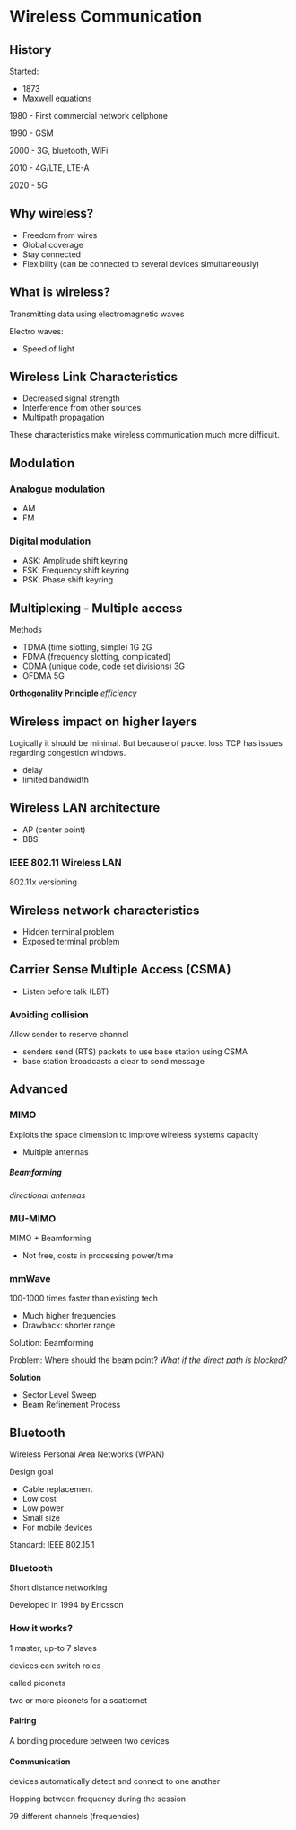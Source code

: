 # Wireless Communication


## History

Started:
- 1873
- Maxwell equations

1980 - First commercial network cellphone

1990 - GSM 

2000 - 3G, bluetooth, WiFi

2010 - 4G/LTE, LTE-A

2020 - 5G


## Why wireless?

- Freedom from wires
- Global coverage
- Stay connected
- Flexibility (can be connected to several devices simultaneously)

## What is wireless?

Transmitting data using electromagnetic waves

Electro waves:
- Speed of light


## Wireless Link Characteristics
- Decreased signal strength
- Interference from other sources
- Multipath propagation

These characteristics make wireless communication much more difficult.

## Modulation

### Analogue modulation

- AM
- FM

### Digital modulation
- ASK: Amplitude shift keyring
- FSK: Frequency shift keyring
- PSK: Phase shift keyring

## Multiplexing - Multiple access

Methods
- TDMA (time slotting, simple) 1G 2G
- FDMA (frequency slotting, complicated) 
- CDMA (unique code, code set divisions) 3G
- OFDMA 5G

**Orthogonality Principle**
*efficiency*

## Wireless impact on higher layers

Logically it should be minimal. But because of packet loss TCP has issues regarding congestion windows.

- delay
- limited bandwidth

## Wireless LAN architecture

- AP (center point)
- BBS

### IEEE 802.11 Wireless LAN

802.11x versioning

## Wireless network characteristics

- Hidden terminal problem
- Exposed terminal problem

## Carrier Sense Multiple Access (CSMA)
- Listen before talk (LBT)


### Avoiding collision

Allow sender to reserve channel

- senders send (RTS) packets to use base station using CSMA
- base station broadcasts a clear to send message


## Advanced

### MIMO
Exploits the space dimension to improve wireless systems capacity
- Multiple antennas


##### Beamforming
*directional antennas*


### MU-MIMO

MIMO + Beamforming

- Not free, costs in processing power/time

### mmWave

100-1000 times faster than existing tech

- Much higher frequencies
- Drawback: shorter range

Solution: Beamforming

Problem: Where should the beam point?
*What if the direct path is blocked?*

**Solution**
- Sector Level Sweep
- Beam Refinement Process

## Bluetooth

Wireless Personal Area Networks (WPAN)

Design goal
- Cable replacement
- Low cost
- Low power
- Small size
- For mobile devices

Standard: IEEE 802.15.1

### Bluetooth

Short distance networking

Developed in 1994 by Ericsson


### How it works?

1 master, up-to 7 slaves

devices can switch roles

called piconets

two or more piconets for a scatternet

#### Pairing

A bonding procedure between two devices

#### Communication
devices automatically detect and connect to one another

Hopping between frequency during the session

79 different channels (frequencies)

